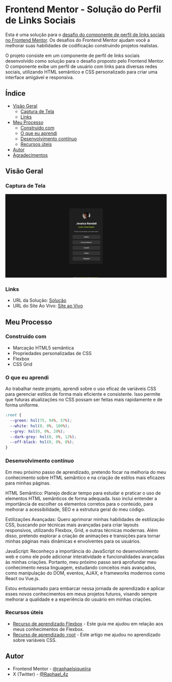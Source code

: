 # Frontend Mentor - Solução do Perfil de Links Sociais

Esta é uma solução para o [desafio do componente de perfil de links sociais no Frontend Mentor](https://www.frontendmentor.io/challenges/social-links-profile-UG32l9m6dQ). Os desafios do Frontend Mentor ajudam você a melhorar suas habilidades de codificação construindo projetos realistas.

O projeto consiste em um componente de perfil de links sociais desenvolvido como solução para o desafio proposto pelo Frontend Mentor. O componente exibe um perfil de usuário com links para diversas redes sociais, utilizando HTML semântico e CSS personalizado para criar uma interface amigável e responsiva.

## Índice

- [Visão Geral](#visão-geral)
  - [Captura de Tela](#captura-de-tela)
  - [Links](#links)
- [Meu Processo](#meu-processo)
  - [Construído com](#construído-com)
  - [O que eu aprendi](#o-que-eu-aprendi)
  - [Desenvolvimento contínuo](#desenvolvimento-contínuo)
  - [Recursos úteis](#recursos-úteis)
- [Autor](#autor)
- [Agradecimentos](#agradecimentos)

## Visão Geral

### Captura de Tela

![Captura de Tela](assets/images/screenshot.png)

### Links

- URL da Solução: [Solução](https://github.com/raphaelsiqueiira/social-links-profile-main)
- URL do Site Ao Vivo: [Site ao Vivo](https://raphaelsiqueiira.github.io/social-links-profile-main/)

## Meu Processo

### Construído com

- Marcação HTML5 semântica
- Propriedades personalizadas de CSS
- Flexbox
- CSS Grid

### O que eu aprendi

Ao trabalhar neste projeto, aprendi sobre o uso eficaz de variáveis CSS para gerenciar estilos de forma mais eficiente e consistente. Isso permite que futuras atualizações no CSS possam ser feitas mais rapidamente e de forma uniforme.

```css
:root {
  --green: hsl(75, 94%, 57%);
  --white: hsl(0, 0%, 100%);
  --grey: hsl(0, 0%, 20%);
  --dark-grey: hsl(0, 0%, 12%);
  --off-black: hsl(0, 0%, 8%);
}
```

### Desenvolvimento contínuo

Em meu próximo passo de aprendizado, pretendo focar na melhoria do meu conhecimento sobre HTML semântico e na criação de estilos mais eficazes para minhas páginas.

HTML Semântico: Planejo dedicar tempo para estudar e praticar o uso de elementos HTML semânticos de forma adequada. Isso inclui entender a importância de escolher os elementos corretos para o conteúdo, para melhorar a acessibilidade, SEO e a estrutura geral do meu código.

Estilizações Avançadas: Quero aprimorar minhas habilidades de estilização CSS, buscando por técnicas mais avançadas para criar layouts responsivos, utilizando Flexbox, Grid, e outras técnicas modernas. Além disso, pretendo explorar a criação de animações e transições para tornar minhas páginas mais dinâmicas e envolventes para os usuários.

JavaScript: Reconheço a importância do JavaScript no desenvolvimento web e como ele pode adicionar interatividade e funcionalidades avançadas às minhas criações. Portanto, meu próximo passo será aprofundar meu conhecimento nessa linguagem, estudando conceitos mais avançados, como manipulação do DOM, eventos, AJAX, e frameworks modernos como React ou Vue.js.

Estou entusiasmado para embarcar nessa jornada de aprendizado e aplicar esses novos conhecimentos em meus projetos futuros, visando sempre melhorar a qualidade e a experiência do usuário em minhas criações.

### Recursos úteis

- [Recurso de aprendizado Flexbox](https://origamid.com/projetos/flexbox-guia-completo/) - Este guia me ajudou em relação aos meus conhecimentos de Flexbox.
- [Recurso de aprendizado :root](https://developer.mozilla.org/pt-BR/docs/Web/CSS/Using_CSS_custom_properties) - Este artigo me ajudou no aprendizado sobre variáveis CSS.

## Autor

- Frontend Mentor - [@raphaelsiqueiira](https://www.frontendmentor.io/profile/raphaelsiqueiira)
- X (Twitter) - [@Raphael_4z](https://x.com/Raphael_4z)
